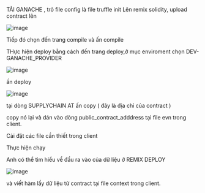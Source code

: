 TẢI GANACHE , trỏ file config là file truffle init 
Lên remix solidity, upload contract lên 

![image](https://user-images.githubusercontent.com/74479681/231015138-a7ef7ddf-ac5f-42d1-938f-89cbe3e1c260.png)

Tiếp đó chọn đến trang compile và ấn compile 
 
 THực hiện deploy bằng cách đến trang deploy,ở mục enviroment chọn DEV-GANACHE_PROVIDER 
  
 ![image](https://user-images.githubusercontent.com/74479681/231015344-93e44f13-c5c1-4523-a99e-83f4c9a0d52d.png)
 
 ấn deploy 
 
 ![image](https://user-images.githubusercontent.com/74479681/231015463-fa0d74fb-3010-4bc5-b1b1-71fdd4344d3f.png)

tại dòng SUPPLYCHAIN AT ấn copy ( đây là địa chỉ của contract )  

copy nó lại và dán vào dòng public_contract_adddress tại file evn trong client.

Cài đặt các file cần thiết trong client 

Thực hiện chạy


Anh có thể tìm hiểu về đầu ra vào của dữ liệu ở REMIX DEPLOY 

![image](https://user-images.githubusercontent.com/74479681/231015908-55912a03-d993-4eb7-9335-b1469abf4e32.png)

và viết hàm lấy dữ liệu từ contract tại file context trong client.
